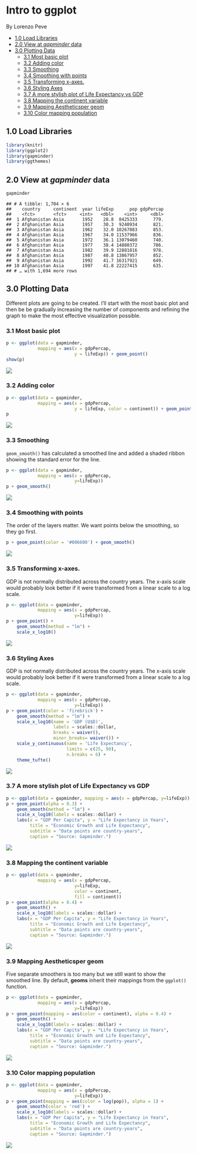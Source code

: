 Intro to ggplot
================
By Lorenzo Peve

-   <a href="#10-load-libraries" id="toc-10-load-libraries">1.0 Load
    Libraries</a>
-   <a href="#20-view-at-gapminder-data"
    id="toc-20-view-at-gapminder-data">2.0 View at <em>gapminder</em>
    data</a>
-   <a href="#30-plotting-data" id="toc-30-plotting-data">3.0 Plotting
    Data</a>
    -   <a href="#31-most-basic-plot" id="toc-31-most-basic-plot">3.1 Most basic
        plot</a>
    -   <a href="#32-adding-color" id="toc-32-adding-color">3.2 Adding color</a>
    -   <a href="#33-smoothing" id="toc-33-smoothing">3.3 Smoothing</a>
    -   <a href="#34-smoothing-with-points"
        id="toc-34-smoothing-with-points">3.4 Smoothing with points</a>
    -   <a href="#35-transforming-x-axes" id="toc-35-transforming-x-axes">3.5
        Transforming x-axes.</a>
    -   <a href="#36-styling-axes" id="toc-36-styling-axes">3.6 Styling Axes</a>
    -   <a href="#37-a-more-stylish-plot-of-life-expectancy-vs-gdp"
        id="toc-37-a-more-stylish-plot-of-life-expectancy-vs-gdp">3.7 A more
        stylish plot of Life Expectancy vs GDP</a>
    -   <a href="#38-mapping-the-continent-variable"
        id="toc-38-mapping-the-continent-variable">3.8 Mapping the continent
        variable</a>
    -   <a href="#39-mapping-aestheticsper-geom"
        id="toc-39-mapping-aestheticsper-geom">3.9 Mapping Aestheticsper
        geom</a>
    -   <a href="#310-color-mapping-population"
        id="toc-310-color-mapping-population">3.10 Color mapping population</a>

## 1.0 Load Libraries

``` r
library(knitr)
library(ggplot2)
library(gapminder)
library(ggthemes)
```

## 2.0 View at *gapminder* data

``` r
gapminder
```

    ## # A tibble: 1,704 × 6
    ##    country     continent  year lifeExp      pop gdpPercap
    ##    <fct>       <fct>     <int>   <dbl>    <int>     <dbl>
    ##  1 Afghanistan Asia       1952    28.8  8425333      779.
    ##  2 Afghanistan Asia       1957    30.3  9240934      821.
    ##  3 Afghanistan Asia       1962    32.0 10267083      853.
    ##  4 Afghanistan Asia       1967    34.0 11537966      836.
    ##  5 Afghanistan Asia       1972    36.1 13079460      740.
    ##  6 Afghanistan Asia       1977    38.4 14880372      786.
    ##  7 Afghanistan Asia       1982    39.9 12881816      978.
    ##  8 Afghanistan Asia       1987    40.8 13867957      852.
    ##  9 Afghanistan Asia       1992    41.7 16317921      649.
    ## 10 Afghanistan Asia       1997    41.8 22227415      635.
    ## # … with 1,694 more rows

## 3.0 Plotting Data

Different plots are going to be created. I’ll start with the most basic
plot and then be be gradually increasing the number of components and
refining the graph to make the most effective visualization possible.

### 3.1 Most basic plot

``` r
p <- ggplot(data = gapminder,
            mapping = aes(x = gdpPercap,
                          y = lifeExp)) + geom_point()
show(p)
```

![](intro_to_ggplot_files/figure-gfm/unnamed-chunk-4-1.png)<!-- -->

### 3.2 Adding color

``` r
p <- ggplot(data = gapminder,
            mapping = aes(x = gdpPercap,
                          y = lifeExp, color = continent)) + geom_point()
p
```

![](intro_to_ggplot_files/figure-gfm/unnamed-chunk-5-1.png)<!-- -->

### 3.3 Smoothing

`geom_smooth()` has calculated a smoothed line and added a shaded ribbon
showing the standard error for the line.

``` r
p <- ggplot(data = gapminder,
            mapping = aes(x = gdpPercap,
                          y=lifeExp))
p + geom_smooth()
```

![](intro_to_ggplot_files/figure-gfm/unnamed-chunk-6-1.png)<!-- -->

### 3.4 Smoothing with points

The order of the layers matter. We want points below the smoothing, so
they go first.

``` r
p + geom_point(color = '#006600') + geom_smooth()
```

![](intro_to_ggplot_files/figure-gfm/unnamed-chunk-7-1.png)<!-- -->

### 3.5 Transforming x-axes.

GDP is not normally distributed across the country years. The x-axis
scale would probably look better if it were transformed from a linear
scale to a log scale.

``` r
p <- ggplot(data = gapminder,
            mapping = aes(x = gdpPercap,
                          y=lifeExp))
p + geom_point() +
    geom_smooth(method = "lm") +
    scale_x_log10()
```

![](intro_to_ggplot_files/figure-gfm/unnamed-chunk-8-1.png)<!-- -->

### 3.6 Styling Axes

GDP is not normally distributed across the country years. The x-axis
scale would probably look better if it were transformed from a linear
scale to a log scale.

``` r
p <- ggplot(data = gapminder,
            mapping = aes(x = gdpPercap,
                          y=lifeExp))
p + geom_point(color = 'firebrick') +
    geom_smooth(method = "lm") +
    scale_x_log10(name = 'GDP (U$D)', 
                  labels = scales::dollar, 
                  breaks = waiver(),
                  minor_breaks= waiver()) + 
    scale_y_continuous(name = 'Life Expectancy',
                       limits = c(25, 90),
                       n.breaks = 6) +
    theme_tufte()
```

![](intro_to_ggplot_files/figure-gfm/unnamed-chunk-9-1.png)<!-- -->

### 3.7 A more stylish plot of Life Expectancy vs GDP

``` r
p <- ggplot(data = gapminder, mapping = aes(x = gdpPercap, y=lifeExp))
p + geom_point(alpha = 0.3) +
    geom_smooth(method = "lm") +
    scale_x_log10(labels = scales::dollar) +
    labs(x = "GDP Per Capita", y = "Life Expectancy in Years",
         title = "Economic Growth and Life Expectancy",
         subtitle = "Data points are country-years",
         caption = "Source: Gapminder.")
```

![](intro_to_ggplot_files/figure-gfm/unnamed-chunk-10-1.png)<!-- -->

### 3.8 Mapping the continent variable

``` r
p <- ggplot(data = gapminder, 
            mapping = aes(x = gdpPercap, 
                          y=lifeExp, 
                          color = continent,
                          fill = continent))
p + geom_point(alpha = 0.4) +
    geom_smooth() +
    scale_x_log10(labels = scales::dollar) +
    labs(x = "GDP Per Capita", y = "Life Expectancy in Years",
         title = "Economic Growth and Life Expectancy",
         subtitle = "Data points are country-years",
         caption = "Source: Gapminder.")
```

![](intro_to_ggplot_files/figure-gfm/unnamed-chunk-11-1.png)<!-- -->

### 3.9 Mapping Aestheticsper geom

Five separate smoothers is too many but we still want to show the
smoothed line. By default, **geoms** inherit their mappings from the
`ggplot()` function.

``` r
p <- ggplot(data = gapminder, 
            mapping = aes(x = gdpPercap, 
                          y=lifeExp))
p + geom_point(mapping = aes(color = continent), alpha = 0.4) +
    geom_smooth() +
    scale_x_log10(labels = scales::dollar) +
    labs(x = "GDP Per Capita", y = "Life Expectancy in Years",
         title = "Economic Growth and Life Expectancy",
         subtitle = "Data points are country-years",
         caption = "Source: Gapminder.")
```

![](intro_to_ggplot_files/figure-gfm/unnamed-chunk-12-1.png)<!-- -->

### 3.10 Color mapping population

``` r
p <- ggplot(data = gapminder, 
            mapping = aes(x = gdpPercap, 
                          y=lifeExp))
p + geom_point(mapping = aes(color = log(pop)), alpha = 1) +
    geom_smooth(color = 'red') +
    scale_x_log10(labels = scales::dollar) +
    labs(x = "GDP Per Capita", y = "Life Expectancy in Years",
         title = "Economic Growth and Life Expectancy",
         subtitle = "Data points are country-years",
         caption = "Source: Gapminder.")
```

![](intro_to_ggplot_files/figure-gfm/unnamed-chunk-13-1.png)<!-- -->
